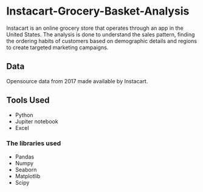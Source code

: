 # Instacart-Grocery-Basket-Analysis 
Instacart is an online grocery store that operates through an app in the United States. The analysis is done to understand the sales pattern, finding the ordering habits of customers based on demographic details and regions to create targeted marketing campaigns.
## Data
Opensource data from 2017 made available by Instacart.
## Tools Used
- Python
- Jupiter notebook
- Excel
### The libraries used
* Pandas
* Numpy
* Seaborn
* Matplotlib
* Scipy
